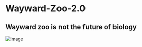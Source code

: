 # Wayward-Zoo-2.0

## Wayward zoo is not the future of biology

![image](https://user-images.githubusercontent.com/71574223/219918676-55d1fac3-2e39-48c5-8b2a-890a77414218.png)
